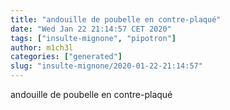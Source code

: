 ```yaml
---
title: "andouille de poubelle en contre-plaqué"
date: "Wed Jan 22 21:14:57 CET 2020"
tags: ["insulte-mignone", "pipotron"]
author: m1ch3l
categories: ["generated"]
slug: "insulte-mignone/2020-01-22-21:14:57"
---
```


andouille de poubelle en contre-plaqué
